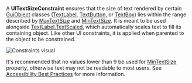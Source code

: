 A **UITextSizeConstraint** ensures that the size of text rendered by certain [GuiObject](https://developer.roblox.com/en-us/api-reference/class/GuiObject) classes ([TextLabel](https://developer.roblox.com/en-us/api-reference/class/TextLabel), [TextButton](https://developer.roblox.com/en-us/api-reference/class/TextButton), or [TextBox](https://developer.roblox.com/en-us/api-reference/class/TextBox)) lies within the range described by [MaxTextSize](https://developer.roblox.com/en-us/api-reference/property/UITextSizeConstraint/MaxTextSize) and [MinTextSize](https://developer.roblox.com/en-us/api-reference/property/UITextSizeConstraint/MinTextSize). It is meant to be used alongside [TextLabel.TextScaled](https://developer.roblox.com/en-us/api-reference/property/TextLabel/TextScaled), which automatically scales text to fill its containing object. Like other UI constraints, it is applied when parented to the object to be constrained.

![Constraints visual](https://developer.roblox.com/assets/blte9c47efb631349e0/UITextSizeConstraintDemo.gif)

It's recommended that no values lower than 9 be used for [MinTextSize](https://developer.roblox.com/en-us/api-reference/property/UITextSizeConstraint/MinTextSize) property, otherwise text may not be readable to most users. See [Accessibility Best Practices](https://developer.roblox.com/en-us/articles/accessibility-best-practices) for more information.